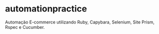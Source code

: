 # automationpractice
Automação E-commerce utilizando Ruby, Capybara, Selenium, Site Prism, Rspec e Cucumber.
